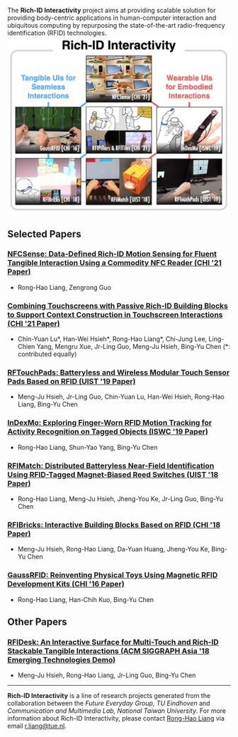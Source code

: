 The __Rich-ID Interactivity__ project aims at providing scalable solution for providing body-centric applications in human-computer interaction and ubiquitous computing by repurposing the state-of-the-art radio-frequency identification (RFID) technologies.
![Overview](/figures/overview.png)

## Selected Papers

### [NFCSense: Data-Defined Rich-ID Motion Sensing for Fluent Tangible Interaction Using a Commodity NFC Reader (CHI '21 Paper)](https://ronghaoliang.page/NFCSense/)
- Rong-Hao Liang, Zengrong Guo

### [Combining Touchscreens with Passive Rich-ID Building Blocks to Support Context Construction in Touchscreen Interactions (CHI '21 Paper)](https://ronghaoliang.page/projects/RFIPillarsTiles/)
- Chin-Yuan Lu\*, Han-Wei Hsieh\*, Rong-Hao Liang\*, Chi-Jung Lee, Ling-Chien Yang, Mengru Xue, Jr-Ling Guo, Meng-Ju Hsieh, Bing-Yu Chen (\*: contributed equally)
<!-- [![Video](https://img.youtube.com/vi/5IQ4UVGz1zk/0.jpg)](https://www.youtube.com/watch?v=5IQ4UVGz1zk) -->

### [RFTouchPads: Batteryless and Wireless Modular Touch Sensor Pads Based on RFID (UIST '19 Paper)](https://ronghaoliang.page/projects/RFIMatch/)
- Meng-Ju Hsieh, Jr-Ling Guo, Chin-Yuan Lu, Han-Wei Hsieh, Rong-Hao Liang, Bing-Yu Chen
<!-- ___ACM UIST 2019: ACM User Interface Software and Technology Symposium___ -->


### [InDexMo: Exploring Finger-Worn RFID Motion Tracking for Activity Recognition on Tagged Objects (ISWC '19 Paper)](https://ronghaoliang.page/projects/InDexMo/)
- Rong-Hao Liang, Shun-Yao Yang, Bing-Yu Chen
<!-- 
___ACM ISWC 2019: International Symposium on Wearable Computers___
[![Video](https://img.youtube.com/vi/V89977Kdv3c/0.jpg)](https://www.youtube.com/watch?v=V89977Kdv3c) -->

### [RFIMatch: Distributed Batteryless Near-Field Identification Using RFID-Tagged Magnet-Biased Reed Switches (UIST '18 Paper)](https://ronghaoliang.page/projects/RFIMatch/)
- Rong-Hao Liang, Meng-Ju Hsieh, Jheng-You Ke, Jr-Ling Guo, Bing-Yu Chen
<!-- 
___ACM UIST 2018: ACM User Interface Software and Technology Symposium___ -->

### [RFIBricks: Interactive Building Blocks Based on RFID (CHI '18 Paper)](https://ronghaoliang.page/projects/RFIBricks/)
- Meng-Ju Hsieh, Rong-Hao Liang, Da-Yuan Huang, Jheng-You Ke, Bing-Yu Chen
<!-- ___ACM CHI 2018: ACM SIGCHI Conference on Human Factors in Computing Systems___ -->

### [GaussRFID: Reinventing Physical Toys Using Magnetic RFID Development Kits (CHI '16 Paper)](https://ronghaoliang.page/projects/GaussRFID.html)
- Rong-Hao Liang, Han-Chih Kuo, Bing-Yu Chen
<!-- ___ACM CHI 2016: ACM SIGCHI Conference on Human Factors in Computing Systems___ -->

## Other Papers

### [RFIDesk: An Interactive Surface for Multi-Touch and Rich-ID Stackable Tangible Interactions (ACM SIGGRAPH Asia '18 Emerging Technologies Demo)](https://dl.acm.org/doi/10.1145/3275476.3275491)
- Meng-Ju Hsieh, Rong-Hao Liang, Jr-Ling Guo, Bing-Yu Chen
<!-- ___ACM SIGGRAPH Asia 2018 Emerging Technologies___ -->

---
__Rich-ID Interactivity__ is a line of research projects generated from the collaboration between the _Future Everyday Group, TU Eindhoven_ and _Communication and Multimedia Lab, National Taiwan University_. For more information about Rich-ID Interactivity, please contact [Rong-Hao Liang](http://ronghaoliang.page/) via email [r.liang@tue.nl](r.liang@tue.nl).


